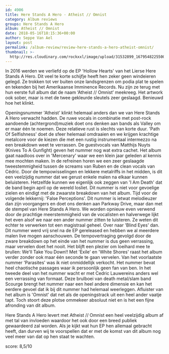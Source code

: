 ```yaml
---
id: 4906
title: Here Stands A Hero - Atheist // Omnist
category: Album reviews
groups: Here Stands A Hero
album: Atheist // Omnist
date: 2018-05-16T18:15:36+00:00
author: Seppe Van Ael
layout: post
permalink: /album-review/review-here-stands-a-hero-atheist-omnist/
thumbnail: >-
  http://res.cloudinary.com/rockxxl/image/upload/31532899_1679548225500685_632536584054374400_n.jpg
---
```

In 2016 werden we verliefd op de EP 'Hollow Hearts' van het Lierse Here Stands A Hero. Dit veel te korte schijfje heeft hen zeker geen windeieren gelegd. Ze trokken tot ver buiten onze landsgrenzen om podia plat te spelen en tekenden bij het Amerikaanse Imminence Records. Nu zijn ze terug met hun eerste full album dat de naam ‘Atheist // Omnist’ meekreeg. Het artwork ook sober, maar is met de twee gekleurde sleutels zeer geslaagd. Benieuwd hoe het klinkt.

Openingsnummer 'Atheist' klinkt helemaal anders dan we van Here Stands A Hero verwacht hadden. De ruwe vocals in combinatie met post-rock aandoende (achtergrond)muziek doet ons denken aan bands als Valley om er maar één te noemen. Deze relatieve rust is slechts van korte duur. 'Path Of Selfishness' doet de sfeer helemaal omdraaien en we krijgen krachtige metalcore voor de kiezen die met een rustig instrumentaal intermezzo na een breakdown weet te verrassen. De guestvocals van Matthijs Nuyts (Knives To A Gunfight) geven het nummer nog wat extra cachet. Het album gaat naadloos over in 'Mercenary' waar we een klein jaar geleden al kennis mee mochten maken. In de refreinen horen we een zeer geslaagde tweestemmigheid tussen de screams van Ruben en de clean vocals van Cédric. Door de tempowisselingen en lekkere metalriffs in het midden, is dit een veelzijdig nummer dat we gerust enkele malen na elkaar kunnen beluisteren. Hetzelfde kunnen we eigenlijk ook zeggen van 'I Am Death' dat de band begin april op de wereld losliet. Dit nummer is niet voor gevoelige zielen en eindigt met de zwaarste breakdown van het album. Tijd voor de volgende lekkernij: 'False Perceptions'. Dit nummer is ietwat melodieuzer dan zijn voorgangers en doet ons denken aan Parkway Drive, maar dan met de stempel van Here Stands A Hero. We worden opnieuw even verwend door de prachtige meerstemmigheid van de vocalisten en halverwege lijkt het even alsof we naar een ander nummer zitten te luisteren. Ze weten dit echter te verwerken tot een magistraal geheel. Over naar 'Blind Eyes' dan. Dit nummer werd vrij snel na de EP gereleased en hebben we al meerdere malen live mogen aanschouwen. De tempovertraging gevolgd door de zware breakdown op het einde van het nummer is dus geen verrassing, maar vervelen doet het nooit. Het blijft een plezier om loeihard mee te brullen: We'll Take You Down!! Met 'Exile' en 'White Shores' raast het album verder zonder ook maar één seconde te gaan vervelen. Van het voorlaatste nummer 'Parasites' was ik niet onmiddellijk verkocht. Het nummer bevat heel chaotische passages waar ik persoonlijk geen fan van ben. In het tweede deel van het nummer wacht er met Cedric Lauwereins anders wel een verrassing van formaat. Deze brulboei van death metal/slam band Scourge brengt het nummer naar een heel andere dimensie en kan het eerdere gevoel dat ik bij dit nummer had helemaal weerleggen. Afluister van het album is 'Omnist' dat net als de openingstrack uit een heel ander vaatje tapt. Toch stoort deze plotse ommekeer absoluut niet en is het een fijne afronding van dit album.

Here Stands A Hero levert met Atheist // Omnist een heel veelzijdig album af met tal van invloeden waardoor het ook door een breed publiek gewaardeerd zal worden. Als je kijkt wat hun EP hen allemaal gebracht heeft, dan durven wij te voorspellen dat er met de komst van dit album nog veel meer van dat op hen staat te wachten.

score: 8,5/10
